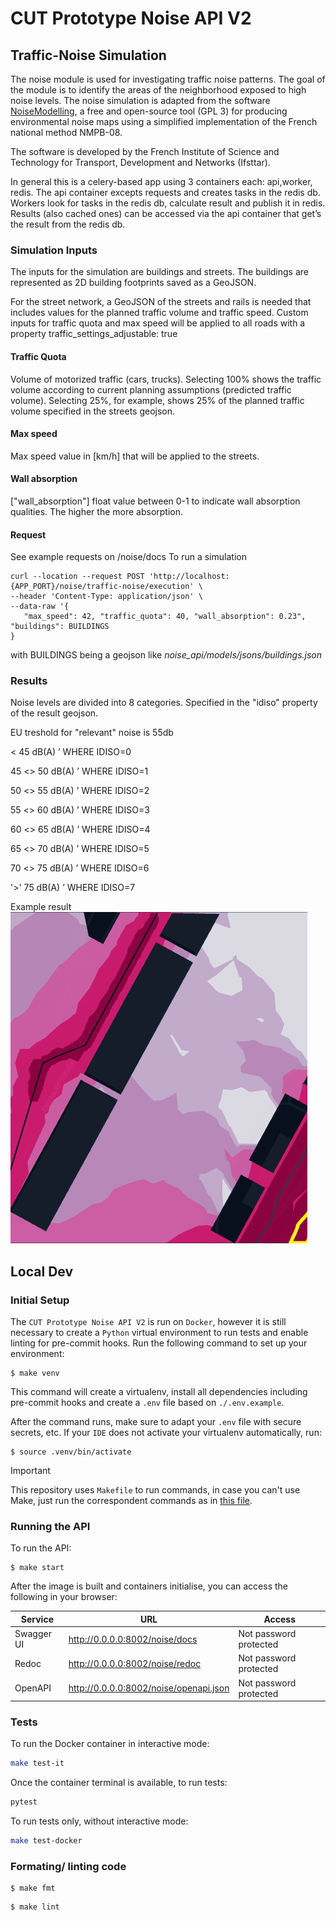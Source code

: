 # CUT Prototype Noise API V2

## Traffic-Noise Simulation

The noise module is used for investigating traffic noise patterns. The goal of the module is to identify the areas of the neighborhood exposed to high noise levels. The noise simulation is adapted from the software [NoiseModelling](https://noise-planet.org/noisemodelling.html), a free and open-source tool (GPL 3) for producing environmental noise maps
using a simplified implementation of the French national method NMPB-08.

The software is developed by the French Institute of Science and Technology for Transport, Development and Networks (Ifsttar).

In general this is a celery-based app using 3 containers each: api,worker, redis. The api container excepts requests and creates tasks in the redis db. Workers look for tasks in the redis db, calculate result and publish it in redis. Results (also cached ones) can be accessed via the api container that get’s the result from the redis db.

### Simulation Inputs

The inputs for the simulation are buildings and streets. The buildings are represented as 2D building footprints saved as a GeoJSON.

For the street network, a GeoJSON of the streets and rails is needed that includes values for the planned traffic volume and traffic speed. Custom inputs for traffic quota and max speed will be applied to all roads with a property traffic_settings_adjustable: true

#### Traffic Quota

Volume of motorized traffic (cars, trucks). Selecting 100% shows the traffic volume according to current planning assumptions (predicted traffic volume). Selecting 25%, for example, shows 25% of the planned traffic volume specified in the streets geojson.

#### Max speed

Max speed value in [km/h] that will be applied to the streets.

#### Wall absorption

["wall_absorption"] float value between 0-1 to indicate wall absorption qualities. The higher the more absorption.

#### Request
See example requests on /noise/docs
To run a simulation
```
curl --location --request POST 'http://localhost:{APP_PORT}/noise/traffic-noise/execution' \
--header 'Content-Type: application/json' \
--data-raw '{
   "max_speed": 42, "traffic_quota": 40, "wall_absorption": 0.23", "buildings": BUILDINGS
}
```
with BUILDINGS being a geojson like _noise_api/models/jsons/buildings.json_


### Results
Noise levels are divided into 8 categories. Specified in the "idiso" property of the result geojson.

EU treshold for "relevant" noise is 55db

 < 45 dB(A) ’ WHERE IDISO=0

 45 <> 50 dB(A) ’ WHERE IDISO=1

 50 <> 55 dB(A) ’ WHERE IDISO=2

 55 <> 60 dB(A) ’ WHERE IDISO=3

 60 <> 65 dB(A) ’ WHERE IDISO=4

 65 <> 70 dB(A) ’ WHERE IDISO=5

 70 <> 75 dB(A) ’ WHERE IDISO=6

 '>' 75 dB(A) ’ WHERE IDISO=7

Example result
![example_result.png](example_result.png)


## Local Dev

### Initial Setup

The `CUT Prototype Noise API V2` is run on `Docker`, however it is still necessary to create a `Python` virtual environment to run tests and enable linting for pre-commit hooks. Run the following command to set up your environment: 


```
$ make venv
```

This command will create a virtualenv, install all dependencies including pre-commit hooks and create a `.env` file based on `./.env.example`. 

After the command runs, make sure to adapt your `.env` file with secure secrets, etc.  If your `IDE` does not activate your virtualenv automatically, run: 

```
$ source .venv/bin/activate
```

> [!IMPORTANT]
> This repository uses `Makefile` to run commands, in case you can't use Make, just run the correspondent commands as in [this file](./Makefile).


### Running the API

To run the API: 

```
$ make start
```

After the image is built and containers initialise, you can access the following in your browser: 

| Service    | URL                                | Access                                      |
|------------|------------------------------------|---------------------------------------------|
| Swagger UI | http://0.0.0.0:8002/noise/docs           | Not password protected                       |
| Redoc      | http://0.0.0.0:8002/noise/redoc          | Not password protected                       |
| OpenAPI    | http://0.0.0.0:8002/noise/openapi.json   | Not password protected                       |

### Tests 

To run the Docker container in interactive mode:

```bash
make test-it
```

Once the container terminal is available, to run tests: 

```bash
pytest
```

To run tests only, without interactive mode: 

```bash
make test-docker
```

### Formating/ linting code

```
$ make fmt
```

```
$ make lint
```

